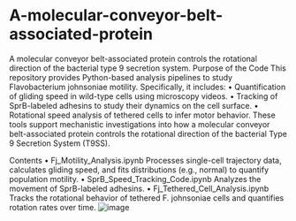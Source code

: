 # A-molecular-conveyor-belt-associated-protein
A molecular conveyor belt-associated protein controls the rotational direction of the bacterial type 9 secretion system. 
Purpose of the Code
This repository provides Python-based analysis pipelines to study Flavobacterium johnsoniae motility. Specifically, it includes:
•	Quantification of gliding speed in wild-type cells using microscopy videos.
•	Tracking of SprB-labeled adhesins to study their dynamics on the cell surface.
•	Rotational speed analysis of tethered cells to infer motor behavior.
These tools support mechanistic investigations into how a molecular conveyor belt-associated protein controls the rotational direction of the bacterial Type 9 Secretion System (T9SS).
 
Contents
•	Fj_Motility_Analysis.ipynb
Processes single-cell trajectory data, calculates gliding speed, and fits distributions (e.g., normal) to quantify population motility.
•	SprB_Speed_Tracking_Code.ipynb
Analyzes the movement of SprB-labeled adhesins.
•	Fj_Tethered_Cell_Analysis.ipynb
Tracks the rotational behavior of tethered F. johnsoniae cells and quantifies rotation rates over time.
![image](https://github.com/user-attachments/assets/11842fda-1e88-4e5f-84d9-ce49ad16c072)



